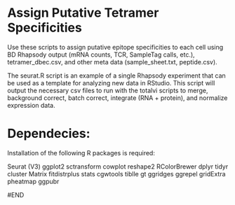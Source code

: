 # Assign Putative Tetramer Specificities

Use these scripts to assign putative epitope specificities to each cell using BD Rhapsody output (mRNA counts, TCR, SampleTag calls, etc.), tetramer_dbec.csv, and other meta data (sample_sheet.txt, peptide.csv).

The seurat.R script is an example of a single Rhapsody experiment that can be used as a template for analyzing new data in RStudio. This script will output the necessary csv files to run with the totalvi scripts to merge, background correct, batch correct, integrate (RNA + protein), and normalize expression data.

# Dependecies:
Installation of the following R packages is required:

Seurat (V3)
ggplot2
sctransform
cowplot
reshape2
RColorBrewer
dplyr
tidyr
cluster
Matrix
fitdistrplus
stats
cgwtools
tiblle
gt
ggridges
ggrepel
gridExtra
pheatmap
ggpubr

#END
